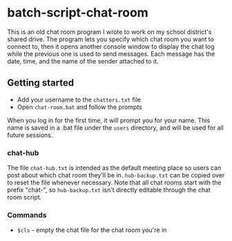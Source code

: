 # batch-script-chat-room

This is an old chat room program I wrote to work on my school district's shared drive. The program lets you specify which chat room you want to connect to, then it opens another console window to display the chat log while the previous one is used to send messages. Each message has the date, time, and the name of the sender attached to it.

## Getting started

- Add your username to the `chatters.txt` file
- Open `chat-room.bat` and follow the prompts

When you log in for the first time, it will prompt you for your name. This name is saved in a .bat file under the `users` directory, and will be used for all future sessions.

### chat-hub

The file `chat-hub.txt` is intended as the default meeting place so users can post about which chat room they'll be in. `hub-backup.txt` can be copied over to reset the file whenever necessary. Note that all chat rooms start with the prefix "chat-", so `hub-backup.txt` isn't directly editable through the chat room script.

### Commands
- `$cls` - empty the chat file for the chat room you're in
